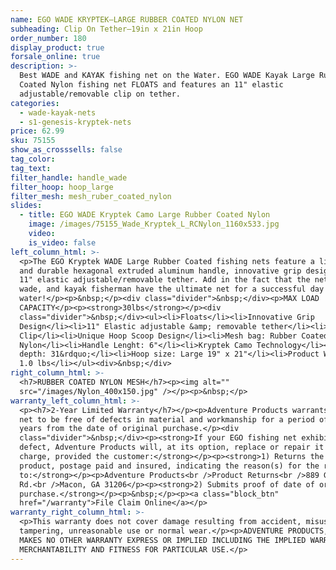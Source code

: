 ```yaml
---
name: EGO WADE KRYPTEK—LARGE RUBBER COATED NYLON NET
subheading: Clip On Tether—19in x 21in Hoop
order_number: 180
display_product: true
forsale_online: true
description: >-
  Best WADE and KAYAK fishing net on the Water. EGO WADE Kayak Large Rubber
  Coated Nylon fishing net FLOATS and features an 11" elastic
  adjustable/removable clip on tether.
categories:
  - wade-kayak-nets
  - s1-genesis-kryptek-nets
price: 62.99
sku: 75155
show_as_crosssells: false
tag_color:
tag_text:
filter_handle: handle_wade
filter_hoop: hoop_large
filter_mesh: mesh_ruber_coated_nylon
slides:
  - title: EGO WADE Kryptek Camo Large Rubber Coated Nylon
    image: /images/75155_Wade_Kryptek_L_RCNylon_1160x533.jpg
    video:
    is_video: false
left_column_html: >-
  <p>The EGO Kryptek WADE Large Rubber Coated fishing nets feature a lightweight
  and durable hexagonal extruded aluminum handle, innovative grip design and an
  11" elastic adjustable/removable tether. Add in the fact that the nets float,
  wade, and kayak fisherman have the ultimate net for a successful day on the
  water!</p><p>&nbsp;</p><div class="divider">&nbsp;</div><p>MAX LOAD
  CAPACITY</p><p><strong>30lbs</strong></p><div
  class="divider">&nbsp;</div><ul><li>Floats</li><li>Innovative Grip
  Design</li><li>11" Elastic adjustable &amp; removable tether</li><li>Aluminum
  Clip</li><li>Unique Hoop Scoop Design</li><li>Mesh bag: Rubber Coated
  Nylon</li><li>Handle Lenght: 6"</li><li>Kryptek Camo Technology</li><li>Bag
  depth: 31&rdquo;</li><li>Hoop size: Large 19" x 21"</li><li>Product Weight:
  1.0 lbs</li></ul><div>&nbsp;</div>
right_column_html: >-
  <h7>RUBBER COATED NYLON MESH</h7><p><img alt=""
  src="/images/Nylon_400x150.jpg" /></p><p>&nbsp;</p>
warranty_left_column_html: >-
  <p><h7>2-Year Limited Warranty</h7></p><p>Adventure Products warrants your EGO
  net to be free of defects in material and workmanship for a period of two (2)
  years from the date of original purchase.</p><div
  class="divider">&nbsp;</div><p><strong>If your EGO fishing net exhibits such a
  defect, Adventure Products will, at its option, replace or repair it without
  charge, provided the customer:</strong></p><p><strong>1) Returns the defective
  product, postage paid and insured, indicating the reason(s) for the return
  to:</strong></p><p>Adventure Products<br />Product Returns<br />889 Guy Paine
  Rd.<br />Macon, GA 31206</p><p><strong>2) Submits proof of date of original
  purchase.</strong></p><p>&nbsp;</p><p><a class="block_btn"
  href="/warranty">File Claim Online</a></p>
warranty_right_column_html: >-
  <p>This warranty does not cover damage resulting from accident, misuse, abuse,
  tampering, unreasonable use or normal wear.</p><p>ADVENTURE PRODUCTS, INC.
  MAKES NO OTHER WARRANTY EXPRESS OR IMPLIED INCLUDING THE IMPLIED WARRANTIES OF
  MERCHANTABILITY AND FITNESS FOR PARTICULAR USE.</p>
---
```

